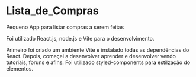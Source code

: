 # Lista_de_Compras
Pequeno App para listar compras a serem feitas

Foi utilizado React.js, node.js e Vite para o desenvolvimento.

Primeiro foi criado um ambiente Vite e instalado todas as dependências do React. Depois, começei a desenvolver aprender e desenvolver vendo tutoriais, foruns e afins. Foi utilizado styled-components para estilzação do elementos.
